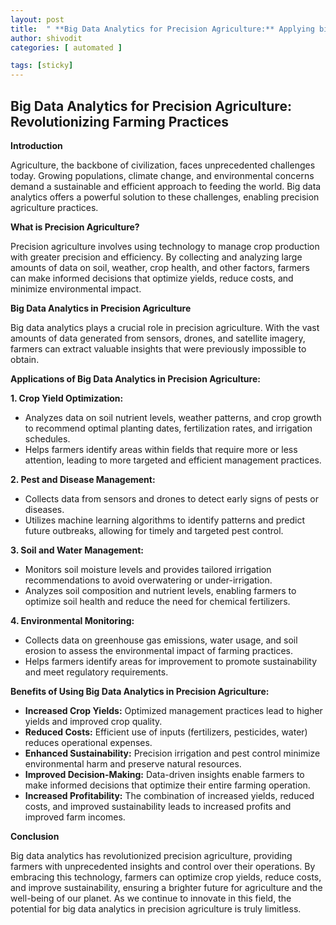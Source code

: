 ```yaml
---
layout: post
title:  " **Big Data Analytics for Precision Agriculture:** Applying big data and analytics to optimize crop yields, reduce costs, and improve sustainability in farming practices"
author: shivodit
categories: [ automated ]

tags: [sticky]
---
```

## Big Data Analytics for Precision Agriculture: Revolutionizing Farming Practices

**Introduction**

Agriculture, the backbone of civilization, faces unprecedented challenges today. Growing populations, climate change, and environmental concerns demand a sustainable and efficient approach to feeding the world. Big data analytics offers a powerful solution to these challenges, enabling precision agriculture practices.

**What is Precision Agriculture?**

Precision agriculture involves using technology to manage crop production with greater precision and efficiency. By collecting and analyzing large amounts of data on soil, weather, crop health, and other factors, farmers can make informed decisions that optimize yields, reduce costs, and minimize environmental impact.

**Big Data Analytics in Precision Agriculture**

Big data analytics plays a crucial role in precision agriculture. With the vast amounts of data generated from sensors, drones, and satellite imagery, farmers can extract valuable insights that were previously impossible to obtain.

**Applications of Big Data Analytics in Precision Agriculture:**

**1. Crop Yield Optimization:**
* Analyzes data on soil nutrient levels, weather patterns, and crop growth to recommend optimal planting dates, fertilization rates, and irrigation schedules.
* Helps farmers identify areas within fields that require more or less attention, leading to more targeted and efficient management practices.

**2. Pest and Disease Management:**
* Collects data from sensors and drones to detect early signs of pests or diseases.
* Utilizes machine learning algorithms to identify patterns and predict future outbreaks, allowing for timely and targeted pest control.

**3. Soil and Water Management:**
* Monitors soil moisture levels and provides tailored irrigation recommendations to avoid overwatering or under-irrigation.
* Analyzes soil composition and nutrient levels, enabling farmers to optimize soil health and reduce the need for chemical fertilizers.

**4. Environmental Monitoring:**
* Collects data on greenhouse gas emissions, water usage, and soil erosion to assess the environmental impact of farming practices.
* Helps farmers identify areas for improvement to promote sustainability and meet regulatory requirements.

**Benefits of Using Big Data Analytics in Precision Agriculture:**

* **Increased Crop Yields:** Optimized management practices lead to higher yields and improved crop quality.
* **Reduced Costs:** Efficient use of inputs (fertilizers, pesticides, water) reduces operational expenses.
* **Enhanced Sustainability:** Precision irrigation and pest control minimize environmental harm and preserve natural resources.
* **Improved Decision-Making:** Data-driven insights enable farmers to make informed decisions that optimize their entire farming operation.
* **Increased Profitability:** The combination of increased yields, reduced costs, and improved sustainability leads to increased profits and improved farm incomes.

**Conclusion**

Big data analytics has revolutionized precision agriculture, providing farmers with unprecedented insights and control over their operations. By embracing this technology, farmers can optimize crop yields, reduce costs, and improve sustainability, ensuring a brighter future for agriculture and the well-being of our planet. As we continue to innovate in this field, the potential for big data analytics in precision agriculture is truly limitless.